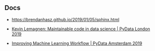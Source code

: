 

## Docs

* https://brendanhasz.github.io/2019/01/05/sphinx.html

* [Kevin Lemagnen: Maintainable code in data science | PyData London 2019](https://www.youtube.com/watch?v=_UE8fsVuQYc&list=PLGVZCDnMOq0ocea1dd0it7jX7HgvZCjSW&index=6)
* [Improving Machine Learning Workflow | PyData Amsterdam 2019](https://www.youtube.com/watch?v=jes5FxoxLEE&list=PLGVZCDnMOq0q7_6SdrC2wRtdkojGBTAht&index=3)